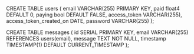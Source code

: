CREATE TABLE users (
email VARCHAR(255) PRIMARY KEY,
paid float4 DEFAULT 0,
paying bool DEFAULT FALSE,
access_token VARCHAR(255),
access_token_created_on DATE,
password VARCHAR(255)
);

CREATE TABLE messages (
id SERIAL PRIMARY KEY,
email VARCHAR(255) REFERENCES users(email),
message TEXT NOT NULL,
timestamp TIMESTAMP(1) DEFAULT CURRENT_TIMESTAMP
);
